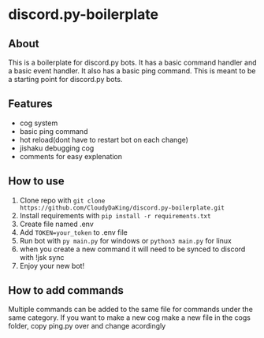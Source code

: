 # discord.py-boilerplate

## About
This is a boilerplate for discord.py bots. It has a basic command handler and a basic event handler. It also has a basic ping command. This is meant to be a starting point for discord.py bots.

## Features
- cog system
- basic ping command
- hot reload(dont have to restart bot on each change)
- jishaku debugging cog
- comments for easy explenation
## How to use
1. Clone repo with `git clone https://github.com/CloudyDaKing/discord.py-boilerplate.git`
2. Install requirements with `pip install -r requirements.txt`
3. Create file named .env
4. Add `TOKEN=your_token` to .env file
5. Run bot with `py main.py` for windows or `python3 main.py` for linux
6. when you create a new command it will need to be synced to discord with !jsk sync
7. Enjoy your new bot!

## How to add commands
Multiple commands can be added to the same file for commands under the same category. If you want to make a new cog make a new file in the cogs folder, copy ping.py over and change acordingly

